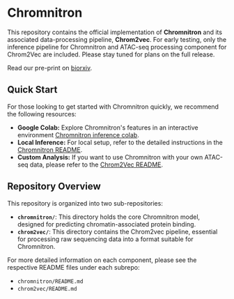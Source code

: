# Chromnitron

This repository contains the official implementation of **Chromnitron** and its associated data-processing pipeline, **Chrom2vec**. For early testing, only  the inference pipeline for Chromnitron and ATAC-seq processing component for Chrom2Vec are included. Please stay tuned for plans on the full release.

Read our pre-print on [biorxiv](https://www.biorxiv.org/content/10.1101/2025.08.17.670761v1.article-metrics).

## Quick Start
For those looking to get started with Chromnitron quickly, we recommend the following resources:
* **Google Colab:** Explore Chromnitron's features in an interactive environment [Chromnitron inference colab](https://colab.research.google.com/drive/1V6Y3iJWmcnCAn4-Uzmovb-w7KFQTKD4E#scrollTo=QYInjcZUMXH6).
* **Local Inference:** For local setup, refer to the detailed instructions in the [Chromnitron README](chromnitron).
* **Custom Analysis:** If you want to use Chromnitron with your own ATAC-seq data, please refer to the [Chrom2Vec README](chrom2vec).

## Repository Overview

This repository is organized into two sub-repositories:

* **`chromnitron/`**: This directory holds the core Chromnitron model, designed for predicting chromatin-associated protein binding.
* **`chrom2vec/`**: This directory contains the Chrom2vec pipeline, essential for processing raw sequencing data into a format suitable for Chromnitron.

For more detailed information on each component, please see the respective README files under each subrepo:

* `chromnitron/README.md`
* `chrom2vec/README.md`